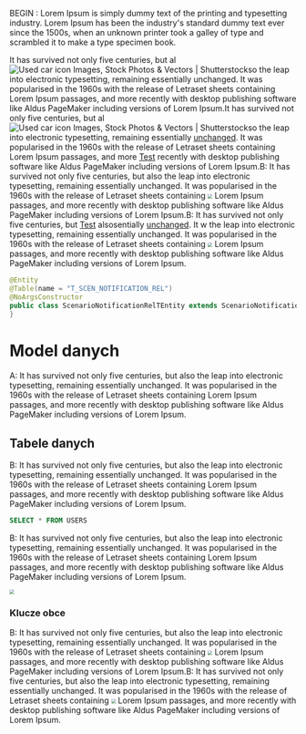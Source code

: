 [//]: "programowanie-base"

BEGIN : Lorem Ipsum is simply dummy text of the printing and typesetting industry. Lorem Ipsum has been the industry's standard dummy text ever since the 1500s, when an unknown printer took a galley of type and scrambled it to make a type specimen book. 

It has survived not only five centuries, but al![Used car icon Images, Stock Photos & Vectors | Shutterstock](../../../../../../wiki/.files/used-car-dealership-icon-business-260nw-1261197109.jpg)so the leap into electronic typesetting, remaining essentially unchanged. It was popularised in the 1960s with the release of Letraset sheets containing Lorem Ipsum passages, and more recently with desktop publishing software like Aldus PageMaker including versions of Lorem Ipsum.It has survived not only five centuries, but al![Used car icon Images, Stock Photos & Vectors | Shutterstock](../../../../../../wiki/.files/used-car-dealership-icon-business-260nw-1261197109.jpg)so the leap into electronic typesetting, remaining essentially [unchanged](www.o2.pl). It was popularised in the 1960s with the release of Letraset sheets containing Lorem Ipsum passages, and more <a href=".../.../files.php">Test</a> recently with desktop publishing software like Aldus PageMaker including versions of Lorem Ipsum.B: It has survived not only five centuries, but also the leap into electronic typesetting, remaining essentially unchanged. It was popularised in the 1960s with the release of Letraset sheets containing <img src="../../../../../../wiki/.files/users-icon.png" style="zoom:50%;" /> Lorem Ipsum passages, and more recently with desktop publishing software like Aldus PageMaker including versions of Lorem Ipsum.B: It has survived not only five centuries, but <a href=".../.../files.php">Test</a> alsosentially [unchanged](www.o2.pl). It w the leap into electronic typesetting, remaining essentially unchanged. It was popularised in the 1960s with the release of Letraset sheets containing <img src="../../../../../../wiki/.files/users-icon.png" style="zoom:50%;" /> Lorem Ipsum passages, and more recently with desktop publishing software like Aldus PageMaker including versions of Lorem Ipsum.

```java
@Entity
@Table(name = "T_SCEN_NOTIFICATION_REL")
@NoArgsConstructor
public class ScenarioNotificationRelTEntity extends ScenarioNotificationRelBaseEntity{
}

```

# Model danych

A: It has survived not only five centuries, but also the leap into electronic typesetting, remaining essentially unchanged. It was popularised in the 1960s with the release of Letraset sheets containing Lorem Ipsum passages, and more recently with desktop publishing software like Aldus PageMaker including versions of Lorem Ipsum.

## Tabele danych

[//]: "tabele-danych-index"

B: It has survived not only five centuries, but also the leap into electronic typesetting, remaining essentially unchanged. It was popularised in the 1960s with the release of Letraset sheets containing Lorem Ipsum passages, and more recently with desktop publishing software like Aldus PageMaker including versions of Lorem Ipsum.

```sql
SELECT * FROM USERS
```

B: It has survived not only five centuries, but also the leap into electronic typesetting, remaining essentially unchanged. It was popularised in the 1960s with the release of Letraset sheets containing Lorem Ipsum passages, and more recently with desktop publishing software like Aldus PageMaker including versions of Lorem Ipsum.

<img src="../../../../../../wiki/.files/users-icon.png" style="zoom:50%;" />

### Klucze obce

B: It has survived not only five centuries, but also the leap into electronic typesetting, remaining essentially unchanged. It was popularised in the 1960s with the release of Letraset sheets containing <img src="../../../../../../wiki/.files/users-icon.png" style="zoom:50%;" /> Lorem Ipsum passages, and more recently with desktop publishing software like Aldus PageMaker including versions of Lorem Ipsum.B: It has survived not only five centuries, but also the leap into electronic typesetting, remaining essentially unchanged. It was popularised in the 1960s with the release of Letraset sheets containing <img src="../../../../../../wiki/.files/users-icon.png" style="zoom:50%;" /> Lorem Ipsum passages, and more recently with desktop publishing software like Aldus PageMaker including versions of Lorem Ipsum.